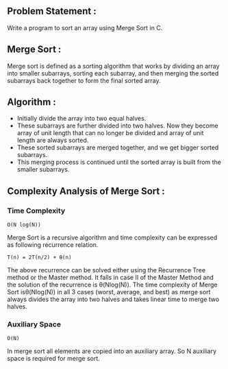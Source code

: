 ## Problem Statement :
Write a program to sort an array using Merge Sort in C.

## Merge Sort :
Merge sort is defined as a sorting algorithm that works by dividing an array into smaller subarrays, sorting each subarray, and then merging the sorted subarrays back together to form the final sorted array.

## Algorithm :
+ Initially divide the array into two equal halves.
+ These subarrays are further divided into two halves. Now they become array of unit length that can no longer be divided and array of unit length are always sorted.
+ These sorted subarrays are merged together, and we get bigger sorted subarrays.
+ This merging process is continued until the sorted array is built from the smaller subarrays.

## Complexity Analysis of Merge Sort :
### Time Complexity 
    O(N log(N))  

Merge Sort is a recursive algorithm and time complexity can be expressed as following recurrence relation. 

    T(n) = 2T(n/2) + θ(n)

The above recurrence can be solved either using the Recurrence Tree method or the Master method. It falls in case II of the Master Method and the solution of the recurrence is θ(Nlog(N)). The time complexity of Merge Sort isθ(Nlog(N)) in all 3 cases (worst, average, and best) as merge sort always divides the array into two halves and takes linear time to merge two halves.

### Auxiliary Space
    O(N) 

In merge sort all elements are copied into an auxiliary array. So N auxiliary space is required for merge sort.
